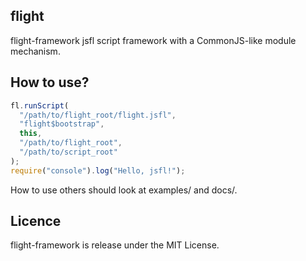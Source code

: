 ## flight
flight-framework jsfl script framework with a CommonJS-like module mechanism.

## How to use?

```javascript
fl.runScript(
  "/path/to/flight_root/flight.jsfl",
  "flight$bootstrap",
  this,
  "/path/to/flight_root",
  "/path/to/script_root"
);
require("console").log("Hello, jsfl!");
```

How to use others should look at examples/ and docs/.

## Licence
flight-framework is release under the MIT License.

